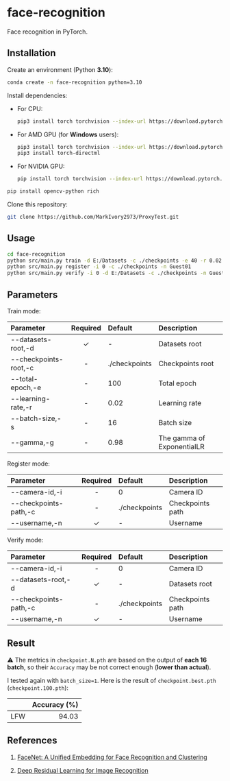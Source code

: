 # face-recognition

Face recognition in PyTorch.

## Installation

Create an environment (Python **3.10**):

```bash
conda create -n face-recognition python=3.10
```

Install dependencies:

- For CPU:

  ```bash
  pip3 install torch torchvision --index-url https://download.pytorch.org/whl/cpu
  ```

- For AMD GPU (for **Windows** users):

  ```bash
  pip3 install torch torchvision --index-url https://download.pytorch.org/whl/cpu
  pip3 install torch-directml
  ```

- For NVIDIA GPU:

  ```bash
  pip install torch torchvision --index-url https://download.pytorch.org/whl/cuxxx
  ```

```bash
pip install opencv-python rich
```

Clone this repository:

```bash
git clone https://github.com/MarkIvory2973/ProxyTest.git
```

## Usage

```bash
cd face-recognition
python src/main.py train -d E:/Datasets -c ./checkpoints -e 40 -r 0.02 -s 16 -g 0.94
python src/main.py register -i 0 -c ./checkpoints -n Guest01
python src/main.py verify -i 0 -d E:/Datasets -c ./checkpoints -n Guest01
```

## Parameters

Train mode:

|Parameter|Required|Default|Description|
|:-|:-:|:-|:-|
|--datasets-root,-d|✓|-|Datasets root|
|--checkpoints-root,-c|-|./checkpoints|Checkpoints root|
|--total-epoch,-e|-|100|Total epoch|
|--learning-rate,-r|-|0.02|Learning rate|
|--batch-size,-s|-|16|Batch size|
|--gamma,-g|-|0.98|The gamma of ExponentialLR|

Register mode:

|Parameter|Required|Default|Description|
|:-|:-:|:-|:-|
|--camera-id,-i|-|0|Camera ID|
|--checkpoints-path,-c|-|./checkpoints|Checkpoints path|
|--username,-n|✓|-|Username|

Verify mode:

|Parameter|Required|Default|Description|
|:-|:-:|:-|:-|
|--camera-id,-i|-|0|Camera ID|
|--datasets-root,-d|✓|-|Datasets root|
|--checkpoints-path,-c|-|./checkpoints|Checkpoints path|
|--username,-n|✓|-|Username|

## Result

⚠ The metrics in `checkpoint.N.pth` are based on the output of **each 16 batch**, so their `Accuracy` may be not correct enough (**lower than actual**).

I tested again with `batch_size=1`. Here is the result of `checkpoint.best.pth` (`checkpoint.100.pth`):

||Accuracy (%)|
|:-:|-:|
|LFW|94.03|

## References

1. [FaceNet: A Unified Embedding for Face Recognition and Clustering](https://arxiv.org/abs/1503.03832)

2. [Deep Residual Learning for Image Recognition](https://arxiv.org/abs/1512.03385)
